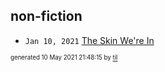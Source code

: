 ## non-fiction


* <code>Jan 10, 2021</code> [The Skin We're In](2021-01-10T16-54-31-the-skin-we're-in.md)

<sup><sub>generated 10 May 2021 21:48:15 by <a href='https://github.com/senorprogrammer/til'>til</a></sub></sup>
